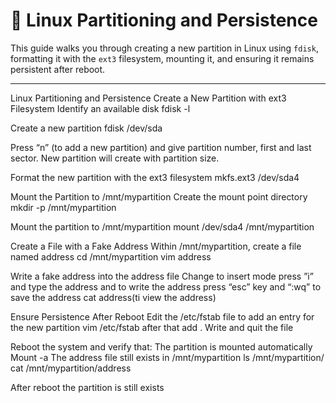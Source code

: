 # 🐧 Linux Partitioning and Persistence

This guide walks you through creating a new partition in Linux using `fdisk`, formatting it with the `ext3` filesystem, mounting it, and ensuring it remains persistent after reboot.

---

Linux Partitioning and Persistence
Create a New Partition with ext3 Filesystem
Identify an available disk
fdisk -l
 

Create a new partition
fdisk /dev/sda


Press “n” (to add a new partition) and give partition number, first and last sector. New partition will create with partition size.


Format the new partition with the ext3 filesystem
mkfs.ext3 /dev/sda4


Mount the Partition to /mnt/mypartition
Create the mount point directory
mkdir -p /mnt/mypartition


Mount the partition to /mnt/mypartition
mount /dev/sda4 /mnt/mypartition


Create a File with a Fake Address
Within /mnt/mypartition, create a file named address
cd /mnt/mypartition
vim address

Write a fake address into the address file 
Change to insert mode press ”i” and type the address and to write the address press “esc” key and “:wq” to save the address
cat address(ti view the address)

Ensure Persistence After Reboot
Edit the /etc/fstab file to add an entry for the new partition
vim /etc/fstab
after that add     . Write and quit the file

 Reboot the system and verify that:
The partition is mounted automatically
Mount -a
The address file still exists in /mnt/mypartition
ls /mnt/mypartition/
cat /mnt/mypartition/address

 After reboot the partition is still exists


